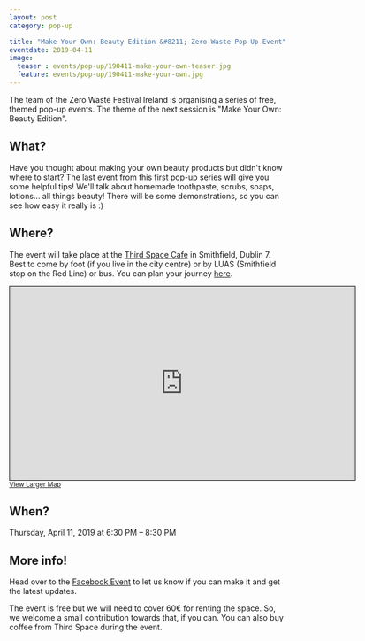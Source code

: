 ```yaml
---
layout: post
category: pop-up

title: "Make Your Own: Beauty Edition &#8211; Zero Waste Pop-Up Event"
eventdate: 2019-04-11
image:
  teaser : events/pop-up/190411-make-your-own-teaser.jpg
  feature: events/pop-up/190411-make-your-own.jpg
---
```


The team of the Zero Waste Festival Ireland is organising a series of free, themed pop-up events. The theme of the next session is "Make Your Own: Beauty Edition".

## What?

Have you thought about making your own beauty products but didn't know where to start? The last event from this first pop-up series will give you some helpful tips! We'll talk about homemade toothpaste, scrubs, soaps, lotions... all things beauty! There will be some demonstrations, so you can see how easy it really is :) 

## Where?

The event will take place at the [Third Space Cafe](http://thirdspace.ie/) in Smithfield, Dublin 7. Best to come by foot (if you live in the city centre) or by LUAS (Smithfield stop on the Red Line) or bus. You can plan your journey [here](https://journeyplanner.transportforireland.ie/nta/XSLT_TRIP_REQUEST2?language=en).

<iframe width="625" height="350" frameborder="0" scrolling="no" marginheight="0" marginwidth="0" src="https://www.openstreetmap.org/export/embed.html?bbox=-6.280585527420044%2C53.34732506536057%2C-6.277592182159425%2C53.34823772746162&amp;layer=mapnik" style="border: 1px solid black"></iframe><br/><small><a href="https://www.openstreetmap.org/#map=19/53.34778/-6.27909">View Larger Map</a></small>

## When?

Thursday, April 11, 2019 at 6:30 PM &#8211; 8:30 PM

## More info!

Head over to the [Facebook Event](https://www.facebook.com/events/2066024490369268/) to let us know if you can make it and get the latest updates.

The event is free but we will need to cover 60€ for renting the space. So, we welcome a small contribution towards that, if you can. You can also buy coffee from Third Space during the event.





